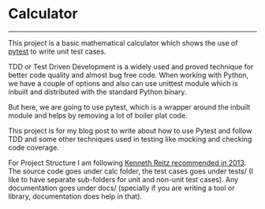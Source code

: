 # Calculator

---

This project is a basic mathematical calculator which shows the use of 
[pytest](https://docs.pytest.org/en/stable/) to write unit test cases.


TDD or Test Driven Development is a widely used and proved technique for better code
quality and almost bug free code. When working with Python, we have a couple of options
and also can use unittest module which is inbuilt and distributed with the standard Python
binary.

But here, we are going to use pytest, which is a wrapper around the inbuilt module and helps
by removing a lot of boiler plat code.

This project is for my blog post to write about how to use Pytest and follow TDD and 
some other techniques used in testing like mocking and checking code coverage.


For Project Structure I am following  [Kenneth Reitz recommended in 2013](https://kennethreitz.org/essays/2013/01/27/repository-structure-and-python).
The source code goes under calc folder, the test cases goes under tests/ (I like to have separate sub-folders
for unit and non-unit test cases). Any documentation goes under docs/ (specially if you are writing a tool
or library, documentation does help in that).